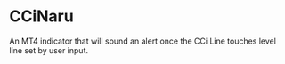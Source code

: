 # CCiNaru
An MT4 indicator that will sound an alert once the CCi Line touches level line set by user input.
